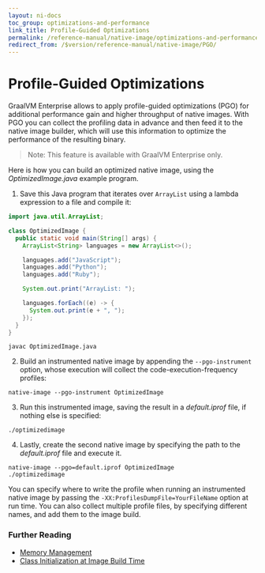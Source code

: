 ```yaml
---
layout: ni-docs
toc_group: optimizations-and-performance
link_title: Profile-Guided Optimizations
permalink: /reference-manual/native-image/optimizations-and-performance/PGO/
redirect_from: /$version/reference-manual/native-image/PGO/
---
```


# Profile-Guided Optimizations

GraalVM Enterprise allows to apply profile-guided optimizations (PGO) for additional performance gain and higher throughput of native images.
With PGO you can collect the profiling data in advance and then feed it to the native image builder, which will use this information to optimize the performance of the resulting binary.

> Note: This feature is available with GraalVM Enterprise only.

Here is how you can build an optimized native image, using the _OptimizedImage.java_ example program.

1. Save this Java program that iterates over `ArrayList` using a lambda expression to a file and compile it:
  ```java
  import java.util.ArrayList;

  class OptimizedImage {
    public static void main(String[] args) {
      ArrayList<String> languages = new ArrayList<>();

      languages.add("JavaScript");
      languages.add("Python");
      languages.add("Ruby");

      System.out.print("ArrayList: ");

      languages.forEach((e) -> {
        System.out.print(e + ", ");
      });
    }
  }
  ```
  ```shell
  javac OptimizedImage.java
  ```

2. Build an instrumented native image by appending the `--pgo-instrument` option, whose execution will collect the code-execution-frequency profiles:
  ```shell
  native-image --pgo-instrument OptimizedImage
  ```

3. Run this instrumented image, saving the result in a _default.iprof_ file, if nothing else is specified:
  ```shell
  ./optimizedimage
  ```

4. Lastly, create the second native image by specifying the path to the _default.iprof_ file and execute it.
  ```shell
  native-image --pgo=default.iprof OptimizedImage
  ./optimizedimage
  ```
  
You can specify where to write the profile when running an instrumented native image by passing the `-XX:ProfilesDumpFile=YourFileName` option at run time.
You can also collect multiple profile files, by specifying different names, and add them to the image build.

### Further Reading

* [Memory Management](MemoryManagement.md)
* [Class Initialization at Image Build Time](ClassInitialization.md)